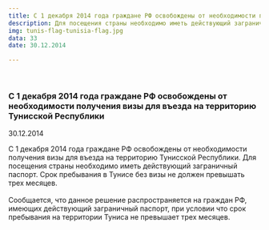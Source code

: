 ```yaml
---
title: С 1 декабря 2014 года граждане РФ освобождены от необходимости получения визы для въезда на территорию Тунисской Республики
description: Для посещения страны необходимо иметь действующий заграничный паспорт. Срок пребывания в Тунисе без визы не должен превышать трех месяцев.
img: tunis-flag-tunisia-flag.jpg
data: 33
date: 30.12.2014

---
```


<div class="row newsdetail">
<div class="md-2">&nbsp;</div>
<div class="md-8 news-detail">
			<article-image
			class="detail_picture"
			border="0"
			src="tunis-flag-tunisia-flag.jpg"
			width="596"
			height="380"
			alt="С 1 декабря 2014 года граждане РФ освобождены от необходимости получения визы для въезда на территорию Тунисской Республики"
			title="С 1 декабря 2014 года граждане РФ освобождены от необходимости получения визы для въезда на территорию Тунисской Республики"
			/></article-image>
				<h3>С 1 декабря 2014 года граждане РФ освобождены от необходимости получения визы для въезда на территорию Тунисской Республики</h3>
					<p class="date-news">30.12.2014</p>
	<p>
				С 1 декабря 2014 года граждане РФ освобождены от необходимости получения визы для въезда на территорию Тунисской Республики. Для посещения страны необходимо иметь действующий заграничный паспорт. Срок пребывания в Тунисе без визы не должен превышать трех месяцев.<br />
<br />
Сообщается, что данное решение распространяется на граждан РФ, имеющих действующий заграничный паспорт, при условии что срок пребывания на территории Туниса не превышает трех месяцев.<br />
	</p>
</div>
</div>